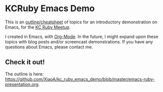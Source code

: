 # KCRuby Emacs Demo

This is an [outline/cheatsheet](https://github.com/XiaoA/kc_ruby_emacs_demo/blob/master/emacs-ruby-presentation.org) of topics for an introductory demonstration on Emacs, for the [KC Ruby Meetup](http://www.meetup.com/kcruby/).

I created in Emacs, with [Org-Mode](http://orgmode.org). In the future, I might expand upon these topics with blog posts and/or screencast demonstrations. If you have any questions about Emacs, please contact me.

## Check it out!
The outline is here: <https://github.com/XiaoA/kc_ruby_emacs_demo/blob/master/emacs-ruby-presentation.org>.
